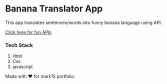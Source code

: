 # Banana Translator App

This app translates sentences/words into funny banana language using API.

[Click here for fun APIs](https://api.funtranslations.com)

### Tech Stack

<ol>
<li>Html</li>
<li>Css</li>
<li>javascript</li>
</ol>

Made with ❤️ for mark15 portfolio.